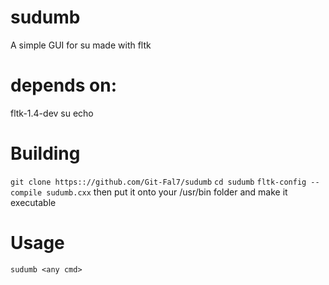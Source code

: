 # sudumb
A simple GUI for su made with fltk

# depends on:
fltk-1.4-dev
su
echo

# Building
``git clone https:://github.com/Git-Fal7/sudumb``
``cd sudumb``
``fltk-config --compile sudumb.cxx``
then put it onto your /usr/bin folder and make it executable

# Usage
``sudumb <any cmd>``

